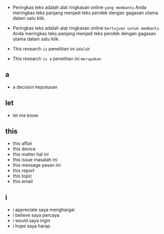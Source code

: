 * Peringkas teks adalah alat ringkasan online `yang membantu` Anda meringkas teks panjang menjadi teks pendek dengan gagasan utama dalam satu klik.
* Peringkas teks adalah alat ringkasan online `bertujuan untuk membantu` Anda meringkas teks panjang menjadi teks pendek dengan gagasan utama dalam satu klik.

* This research `is`
penelitian ini `adalah`
* This research `is a`
penelitian ini `merupakan`

## a
* a decision keputusan

## let
* let me know

## this
* this affair
* this device
* this matter hal ini
* this issue masalah ini
* this message pesan ini
* this report
* this topic
* this email

## i
* i appreciate saya menghargai
* i believe saya percaya
* i would saya ingin
* i hope saya harap


